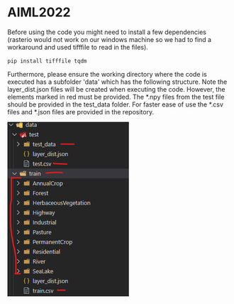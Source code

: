 # AIML2022

Before using the code you might need to install a few dependencies (rasterio would not work on our windows machine so we had to find a workaround and used tifffile to read in the files).

```
pip install tifffile tqdm
```

Furthermore, please ensure the working directory where the code is executed has a subfolder 'data' which has the following structure. Note the layer_dist.json files will be created when executing the code. However, the elements marked in red must be provided. The *.npy files from the test file should be provided in the test_data folder.
For faster ease of use the *.csv files and *.json files are provided in the repository.

![data dir structure](./images/data_structure.jpg.png)